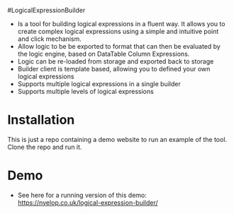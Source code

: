 #LogicalExpressionBuilder
- Is a tool for building logical expressions in a fluent way. It allows you to create complex logical expressions using a simple and intuitive point and click mechanism.
- Allow logic to be be exported to format that can then be evaluated by the logic engine, based on DataTable Column Expressions.
- Logic can be re-loaded from storage and exported back to storage
- Builder client is template based, allowing you to defined your own logical expressions
- Supports multiple logical expressions in a single builder
- Supports multiple levels of logical expressions

# Installation
This is just a repo containing a demo website to run an example of the tool. Clone the repo and run it.

# Demo
- See here for a running version of this demo: https://nvelop.co.uk/logical-expression-builder/


